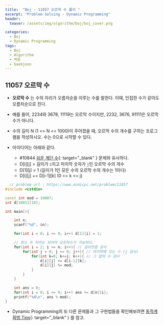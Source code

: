 ```yaml
---
title:  "Boj - 11057 오르막 수 풀이 "
excerpt: "Problem Solving - Dynamic Programming"
header:
  teaser: /assets/img/algorithm/boj/boj_cover.png

categories:
  - Boj
  - Dynamic Programming
tags:
  - Boj
  - Algorithm
  - 백준
  - baekjoon
---
```

## 11057 오르막 수

- __오르막 수__ 는 수의 자리가 오름차순을 이루는 수를 말한다. 이때, 인접한 수가 같아도 오름차순으로 친다.
- 예를 들어, 2234와 3678, 11119는 오르막 수이지만, 2232, 3676, 91111은 오르막 수가 아니다.
- 수의 길이 N (1 <= N <= 1000)이 주어졌을 때, 오르막 수의 개수를 구하는 프로그램을 작성하시오. 수는 0으로 시작할 수 있다.

- 아이디어는 아래와 같다.
  - #10844 [쉬운 계단 수](https://hyunjae-lee.github.io/boj/10844sol/){: target="_blank" } 문제와 유사하다.
  - D[i][j] = 길이가 `i`이고 마지막 숫자가 `j`인 오르막 수의 개수
  - D[1][j] = 1 (길이가 1인 모든 수의 오르막 수의 개수는 1이다)
  - D[i][j] += D[i-1][k] (0 <= k <= j)

```cpp
  // problem url : https://www.acmicpc.net/problem/11057
#include <cstdio>

const int mod = 10007;
int d[1001][10];

int main(){

    int n;
    scanf("%d", &n);

    for(int i = 0; i <= 9; i++) d[1][i] = 1;

    // 최소 두 자리는 되어야 오르막수가 가능하다.
    for(int i = 2; i <= n; i++){ // 길이만큼 검사
        for(int j = 0; j <= 9; j++){ // 마지막에 오는 수 (j 검사)
            for(int k=0; k<=j; k++){ // 그 앞의 수 검사
                d[i][j] += d[i-1][k];
                d[i][j] %= mod;
            }
        }
    }

    int ans = 0;
    for(int i = 0; i <= 9; i++) ans += d[n][i];
    printf("%d\n", ans % mod);
}
```

- Dynamic Programming의 또 다른 문제들과 그 구현법들을 확인해보려면 [동적계획법 Tips](https://hyunjae-lee.github.io/problem%20solving/DP1/){: target="_blank" } 를 참고.

